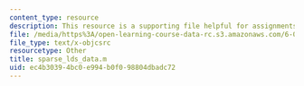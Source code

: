 ```yaml
---
content_type: resource
description: This resource is a supporting file helpful for assignments.
file: /media/https%3A/open-learning-course-data-rc.s3.amazonaws.com/6-079-introduction-to-convex-optimization-fall-2009/ec4b30394bc0e994b0f098804dbadc72_sparse_lds_data.m
file_type: text/x-objcsrc
resourcetype: Other
title: sparse_lds_data.m
uid: ec4b3039-4bc0-e994-b0f0-98804dbadc72
---
```

